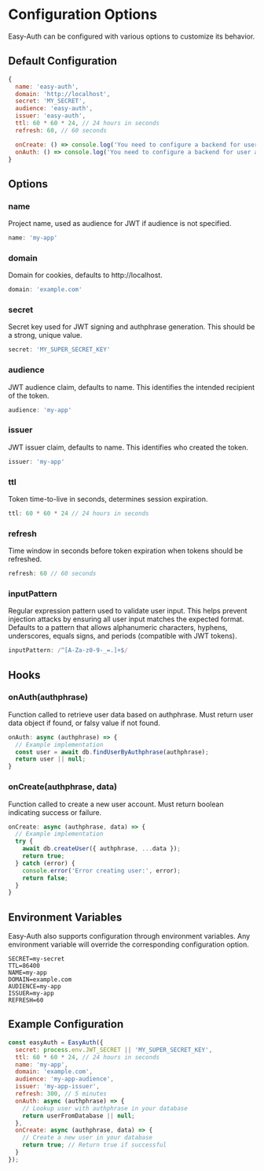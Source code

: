# Configuration Options

Easy-Auth can be configured with various options to customize its behavior.

## Default Configuration

```javascript
{
  name: 'easy-auth',
  domain: 'http://localhost',
  secret: 'MY_SECRET',
  audience: 'easy-auth',
  issuer: 'easy-auth',
  ttl: 60 * 60 * 24, // 24 hours in seconds
  refresh: 60, // 60 seconds

  onCreate: () => console.log('You need to configure a backend for user creation: fn(authphrase, data): boolean'),
  onAuth: () => console.log('You need to configure a backend for user auth: fn(authphrase): User'),
}
```

## Options

### name
Project name, used as audience for JWT if audience is not specified.

```javascript
name: 'my-app'
```

### domain
Domain for cookies, defaults to http://localhost.

```javascript
domain: 'example.com'
```

### secret
Secret key used for JWT signing and authphrase generation. This should be a strong, unique value.

```javascript
secret: 'MY_SUPER_SECRET_KEY'
```

### audience
JWT audience claim, defaults to name. This identifies the intended recipient of the token.

```javascript
audience: 'my-app'
```

### issuer
JWT issuer claim, defaults to name. This identifies who created the token.

```javascript
issuer: 'my-app'
```

### ttl
Token time-to-live in seconds, determines session expiration.

```javascript
ttl: 60 * 60 * 24 // 24 hours in seconds
```

### refresh
Time window in seconds before token expiration when tokens should be refreshed.

```javascript
refresh: 60 // 60 seconds
```

### inputPattern
Regular expression pattern used to validate user input. This helps prevent injection attacks by ensuring all user input matches the expected format. Defaults to a pattern that allows alphanumeric characters, hyphens, underscores, equals signs, and periods (compatible with JWT tokens).

```javascript
inputPattern: /^[A-Za-z0-9-_=.]+$/
```

## Hooks

### onAuth(authphrase)
Function called to retrieve user data based on authphrase. Must return user data object if found, or falsy value if not found.

```javascript
onAuth: async (authphrase) => {
  // Example implementation
  const user = await db.findUserByAuthphrase(authphrase);
  return user || null;
}
```

### onCreate(authphrase, data)
Function called to create a new user account. Must return boolean indicating success or failure.

```javascript
onCreate: async (authphrase, data) => {
  // Example implementation
  try {
    await db.createUser({ authphrase, ...data });
    return true;
  } catch (error) {
    console.error('Error creating user:', error);
    return false;
  }
}
```

## Environment Variables

Easy-Auth also supports configuration through environment variables. Any environment variable will override the corresponding configuration option.

```
SECRET=my-secret
TTL=86400
NAME=my-app
DOMAIN=example.com
AUDIENCE=my-app
ISSUER=my-app
REFRESH=60
```

## Example Configuration

```javascript
const easyAuth = EasyAuth({
  secret: process.env.JWT_SECRET || 'MY_SUPER_SECRET_KEY',
  ttl: 60 * 60 * 24, // 24 hours in seconds
  name: 'my-app',
  domain: 'example.com',
  audience: 'my-app-audience',
  issuer: 'my-app-issuer',
  refresh: 300, // 5 minutes
  onAuth: async (authphrase) => {
    // Lookup user with authphrase in your database
    return userFromDatabase || null;
  },
  onCreate: async (authphrase, data) => {
    // Create a new user in your database
    return true; // Return true if successful
  }
});
```
